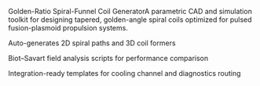 Golden-Ratio Spiral-Funnel Coil GeneratorA parametric CAD and simulation toolkit for designing tapered, golden-angle spiral coils optimized for pulsed fusion-plasmoid propulsion systems.

Auto-generates 2D spiral paths and 3D coil formers

Biot–Savart field analysis scripts for performance comparison

Integration-ready templates for cooling channel and diagnostics routing
